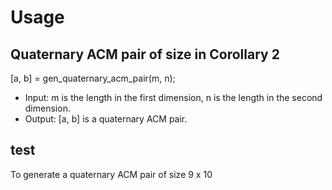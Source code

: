 # Usage
## Quaternary ACM pair of size in Corollary 2
  [a, b] = gen_quaternary_acm_pair(m, n);  
  - Input: m is the length in the first dimension, n is the length in the second dimension.  
  - Output: [a, b] is a quaternary ACM pair.  

## test
To generate a quaternary ACM pair of size 9 x 10
